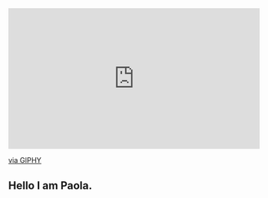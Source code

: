 <div style="width:100%;height:0;padding-bottom:56%;position:relative;"><iframe src="https://giphy.com/embed/i4jKn7itdV2Tvjzj6Y" width="100%" height="100%" style="position:absolute; align:center" frameBorder="0" class="giphy-embed" allowFullScreen></iframe></div><p><a href="https://giphy.com/gifs/spcity-i4jKn7itdV2Tvjzj6Y">via GIPHY</a></p>

## Hello I am Paola.
